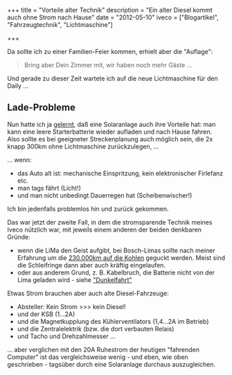 +++
title 		= "Vorteile alter Technik"
description = "Ein alter Diesel kommt auch ohne Strom nach Hause"
date 		= "2012-05-10"
iveco 		= ["Blogartikel", "Fahrzeugtechnik", "Lichtmaschine"]

+++

Da sollte ich zu einer Familien-Feier kommen, erhielt aber die "Auflage": 

> Bring aber Dein Zimmer mit, wir haben noch mehr Gäste ...

Und gerade zu dieser Zeit wartete ich auf die neue Lichtmaschine für den Daily ...
<!--more-->

## Lade-Probleme
Nun hatte ich ja [gelernt](/blog/2010-10-10-dunkelfahrt.html), daß eine Solaranlage auch ihre Vorteile hat: man kann eine leere Starterbatterie wieder aufladen und nach Hause fahren. Also sollte es bei geeigneter Streckenplanung auch möglich sein, die 2x knapp 300km ohne Lichtmaschine zurückzulegen, ...

... wenn:
- das Auto alt ist: mechanische Einspritzung, kein elektronischer Firlefanz etc.
- man tags fährt (Licht!)
- und man nicht unbedingt Dauerregen hat (Scheibenwischer!)

Ich bin jedenfalls problemlos hin und zurück gekommen.

Das war jetzt der zweite Fall, in dem die stromsparende Technik meines Iveco nützlich war, mit jeweils einem anderen der beiden denkbaren Gründe: 

- wenn die LiMa den Geist aufgibt, bei Bosch-Limas sollte nach meiner Erfahrung um die [230.000km auf die Kohlen](/blog/2012-04-23-bosch-lichtmaschine.html) geguckt werden. Meist sind die Schleifringe dann aber auch kräftig eingelaufen.
- oder aus anderem Grund, z. B. Kabelbruch, die Batterie nicht von der Lima geladen wird - siehe ["Dunkelfahrt"](/blog/2010-10-10-dunkelfahrt.html)

Etwas Strom brauchen aber auch alte Diesel-Fahrzeuge:

- Absteller: Kein Strom >>> kein Diesel!
- und der KSB (1...2A) 
- und die Magnetkupplung des Kühlerventilators (1,4...2A im Betrieb) 
- und die Zentralelektrik (bzw. die dort verbauten Relais) 
- und Tacho und Drehzahlmesser ...

... aber verglichen mit den 20A Ruhestrom der heutigen "fahrenden Computer" ist das vergleichsweise wenig - und eben, wie oben geschrieben - tagsüber durch eine Solaranlage durchaus auszugleichen.

